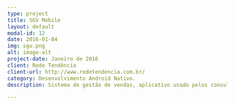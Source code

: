 ```yaml
---
type: project
title: SGV Mobile
layout: default
modal-id: 12
date: 2016-01-04
img: sgv.png
alt: image-alt
project-date: Janeiro de 2016
client: Rede Tendência
client-url: http://www.redetendencia.com.br/
category: Desenvolvimento Android Nativo.
description: Sistema de gestão de vendas, aplicativo usado pelos consultores da Rede tendência em campo, traçando rotas automaticamente, realizando o fluxo de vendas. Atualmente trabalho neste projeto com a implementação de novas features, ajustes, evolução do sistema como um todo.

---
```

